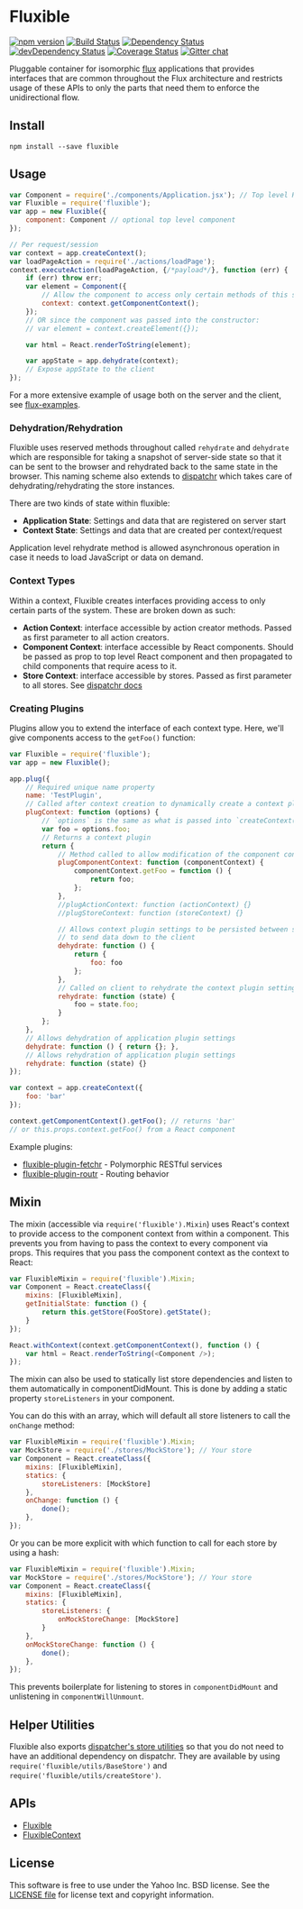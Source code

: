 # Fluxible

[![npm version](https://badge.fury.io/js/fluxible.svg)](http://badge.fury.io/js/fluxible)
[![Build Status](https://travis-ci.org/yahoo/fluxible.svg?branch=master)](https://travis-ci.org/yahoo/fluxible)
[![Dependency Status](https://david-dm.org/yahoo/fluxible.svg)](https://david-dm.org/yahoo/fluxible)
[![devDependency Status](https://david-dm.org/yahoo/fluxible/dev-status.svg)](https://david-dm.org/yahoo/fluxible#info=devDependencies)
[![Coverage Status](https://coveralls.io/repos/yahoo/fluxible/badge.png?branch=master)](https://coveralls.io/r/yahoo/fluxible?branch=master)
[![Gitter chat](https://badges.gitter.im/gitterHQ/gitter.png)](https://gitter.im/yahoo/fluxible)

Pluggable container for isomorphic [flux](https://github.com/facebook/flux) applications that provides interfaces that are common throughout the Flux architecture and restricts usage of these APIs to only the parts that need them to enforce the unidirectional flow.

## Install

`npm install --save fluxible`

## Usage

```js
var Component = require('./components/Application.jsx'); // Top level React component
var Fluxible = require('fluxible');
var app = new Fluxible({
    component: Component // optional top level component
});

// Per request/session
var context = app.createContext();
var loadPageAction = require('./actions/loadPage');
context.executeAction(loadPageAction, {/*payload*/}, function (err) {
    if (err) throw err;
    var element = Component({
        // Allow the component to access only certain methods of this session context
        context: context.getComponentContext();
    });
    // OR since the component was passed into the constructor:
    // var element = context.createElement({});

    var html = React.renderToString(element);

    var appState = app.dehydrate(context);
    // Expose appState to the client
});
```

For a more extensive example of usage both on the server and the client, see [flux-examples](https://github.com/yahoo/flux-examples).

### Dehydration/Rehydration

Fluxible uses reserved methods throughout called `rehydrate` and `dehydrate` which are responsible for taking a snapshot of server-side state so that it can be sent to the browser and rehydrated back to the same state in the browser. This naming scheme also extends to [dispatchr](https://github.com/yahoo/dispatchr) which takes care of dehydrating/rehydrating the store instances.

There are two kinds of state within fluxible:

 * **Application State**: Settings and data that are registered on server start
 * **Context State**: Settings and data that are created per context/request

Application level rehydrate method is allowed asynchronous operation in case it needs to load JavaScript or data on demand.

### Context Types

Within a context, Fluxible creates interfaces providing access to only certain parts of the system. These are broken down as such:

 * **Action Context**: interface accessible by action creator methods. Passed as first parameter to all action creators.
 * **Component Context**: interface accessible by React components. Should be passed as prop to top level React component and then propagated to child components that require acess to it.
 * **Store Context**: interface accessible by stores. Passed as first parameter to all stores. See [dispatchr docs](https://github.com/yahoo/dispatchr#constructor-1)

### Creating Plugins

Plugins allow you to extend the interface of each context type. Here, we'll give components access to the `getFoo()` function:

```js
var Fluxible = require('fluxible');
var app = new Fluxible();

app.plug({
    // Required unique name property
    name: 'TestPlugin',
    // Called after context creation to dynamically create a context plugin
    plugContext: function (options) {
        // `options` is the same as what is passed into `createContext(options)`
        var foo = options.foo;
        // Returns a context plugin
        return {
            // Method called to allow modification of the component context
            plugComponentContext: function (componentContext) {
                componentContext.getFoo = function () {
                    return foo;
                };
            },
            //plugActionContext: function (actionContext) {}
            //plugStoreContext: function (storeContext) {}

            // Allows context plugin settings to be persisted between server and client. Called on server
            // to send data down to the client
            dehydrate: function () {
                return {
                    foo: foo
                };
            },
            // Called on client to rehydrate the context plugin settings
            rehydrate: function (state) {
                foo = state.foo;
            }
        };
    },
    // Allows dehydration of application plugin settings
    dehydrate: function () { return {}; },
    // Allows rehydration of application plugin settings
    rehydrate: function (state) {}
});

var context = app.createContext({
    foo: 'bar'
});

context.getComponentContext().getFoo(); // returns 'bar'
// or this.props.context.getFoo() from a React component
```

Example plugins:
 * [fluxible-plugin-fetchr](https://github.com/yahoo/fluxible-plugin-fetchr) - Polymorphic RESTful services
 * [fluxible-plugin-routr](https://github.com/yahoo/fluxible-plugin-routr) - Routing behavior

## Mixin

The mixin (accessible via `require('fluxible').Mixin`) uses React's context to provide access to the component context from within a component. This prevents you from having to pass the context to every component via props. This requires that you pass the component context as the context to React:

```js
var FluxibleMixin = require('fluxible').Mixin;
var Component = React.createClass({
    mixins: [FluxibleMixin],
    getInitialState: function () {
        return this.getStore(FooStore).getState();
    }
});

React.withContext(context.getComponentContext(), function () {
    var html = React.renderToString(<Component />);
});
```

The mixin can also be used to statically list store dependencies and listen to them automatically in componentDidMount. This is done by adding a static property `storeListeners` in your component.

You can do this with an array, which will default all store listeners to call the `onChange` method:

```js
var FluxibleMixin = require('fluxible').Mixin;
var MockStore = require('./stores/MockStore'); // Your store
var Component = React.createClass({
    mixins: [FluxibleMixin],
    statics: {
        storeListeners: [MockStore]
    },
    onChange: function () {
        done();
    },
});
```

Or you can be more explicit with which function to call for each store by using a hash:

```js
var FluxibleMixin = require('fluxible').Mixin;
var MockStore = require('./stores/MockStore'); // Your store
var Component = React.createClass({
    mixins: [FluxibleMixin],
    statics: {
        storeListeners: {
            onMockStoreChange: [MockStore]
        }
    },
    onMockStoreChange: function () {
        done();
    },
});
```

This prevents boilerplate for listening to stores in `componentDidMount` and unlistening in `componentWillUnmount`.

## Helper Utilities

Fluxible also exports [dispatcher's store utilities](https://github.com/yahoo/dispatchr#helper-utilities) so that you do not need to have an additional dependency on dispatchr. They are available by using `require('fluxible/utils/BaseStore')` and `require('fluxible/utils/createStore')`.

## APIs

- [Fluxible](https://github.com/yahoo/fluxible/blob/master/docs/fluxible.md)
- [FluxibleContext](https://github.com/yahoo/fluxible/blob/master/docs/fluxible-context.md)


## License

This software is free to use under the Yahoo Inc. BSD license.
See the [LICENSE file][] for license text and copyright information.

[LICENSE file]: https://github.com/yahoo/fluxible/blob/master/LICENSE.md
